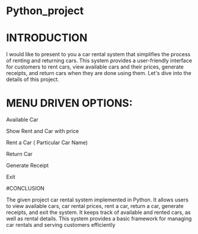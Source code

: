 # Python_project

# INTRODUCTION 

I would like to present to you a car rental system that
simplifies the process of renting and returning cars. This
system provides a user-friendly interface for customers to rent
cars, view available cars and their prices, generate receipts,
and return cars when they are done using them. Let's dive into
the details of this project.

# MENU DRIVEN OPTIONS:

 Available Car​
 
 Show Rent and Car with price
 
 ​Rent a Car ( Particular Car Name)
 
 Return Car
 
 Generate Receipt 
 
 ​Exit

 #CONCLUSION
 
The given project car rental system implemented in 
Python. 
It allows users to view available cars, car rental prices, 
rent a car, return a car, generate receipts, and exit the 
system. 
It keeps track of available and rented cars, as well as 
rental details. 
This system provides a basic framework for managing car 
rentals and serving customers efficiently

